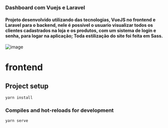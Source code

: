 ### Dashboard com Vuejs e Laravel
#### Projeto desenvolvido utilizando das tecnologias, VueJS no frontend e Laravel para o backend, nele é possivel o usuario  visualizar todos os clientes cadastrados na loja e os produtos, com um sistema de login e senha, para logar na aplicação; Toda estilização do site foi feita em Sass.  
![image](https://user-images.githubusercontent.com/48190578/147858985-7ee23cac-3af2-421d-891b-dae5884de2a7.PNG)


# frontend

## Project setup
```
yarn install
```

### Compiles and hot-reloads for development
```
yarn serve
```



